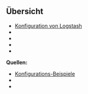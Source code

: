 ## Übersicht
* [Konfiguration von Logstash](../elk-stack-logstash-konfiguration)
* [](../elk-stack-logstash)
* [](../elk-stack-logstash)
* [](../elk-stack-logstash)
* [](../elk-stack-logstash)

**Quellen:**
* [Konfigurations-Beispiele](https://www.elastic.co/guide/en/logstash/current/config-examples.html)
* []()
* []()